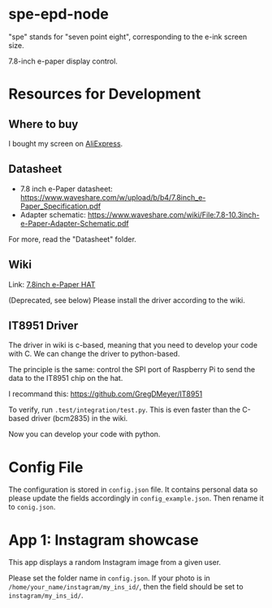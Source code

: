 # spe-epd-node

"spe" stands for "seven point eight", corresponding to the e-ink screen size.

7.8-inch e-paper display control. 

# Resources for Development

## Where to buy

I bought my screen on [AliExpress](https://www.aliexpress.com/item/4000033507611.html?spm=a2g0s.9042311.0.0.26814c4divIUBO). 

## Datasheet

- 7.8 inch e-Paper datasheet: https://www.waveshare.com/w/upload/b/b4/7.8inch_e-Paper_Specification.pdf
- Adapter schematic: https://www.waveshare.com/wiki/File:7.8-10.3inch-e-Paper-Adapter-Schematic.pdf

For more, read the "Datasheet" folder.

## Wiki

Link: [7.8inch e-Paper HAT](https://www.waveshare.com/wiki/7.8inch_e-Paper_HAT?spm=a2g0o.detail.1000023.1.568b1822g6Skel&file=7.8inch_e-Paper_HAT)

(Deprecated, see below) Please install the driver according to the wiki.

## IT8951 Driver

The driver in wiki is c-based, meaning that you need to develop your code with C. We can change the driver to python-based.

 The principle is the same: control the SPI port of Raspberry Pi to send the data to the IT8951 chip on the hat.

I recommand this: https://github.com/GregDMeyer/IT8951

To verify, run `.test/integration/test.py`. This is even faster than the C-based driver (bcm2835) in the wiki.

Now you can develop your code with python.

# Config File

The configuration is stored in `config.json` file. It contains personal data so please update the fields accordingly in `config_example.json`. Then rename it to `conig.json`.

# App 1: Instagram showcase

This app displays a random Instagram image from a given user.

Please set the folder name in `config.json`. If your photo is in `/home/your_name/instagram/my_ins_id/`, then the field should be set to `instagram/my_ins_id/`.


